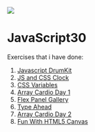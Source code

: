 ﻿![](https://javascript30.com/images/JS3-social-share.png)

# JavaScript30

Exercises that i have done:

1. <a href='https://github.com/tgwow/JavaScript30/01%20-%20JavaScript%20Drum%20Kit/index-START.html'> Javascript DrumKit</a>
2. <a href='https://github.com/tgwow/JavaScript30/tree/master/02%20-%20JS%20and%20CSS%20Clock/index-START.html'> JS and CSS Clock</a>
3. <a href='https://github.com/tgwow/JavaScript30/tree/master/03%20-%20CSS%20Variables/index-START.html'> CSS Variables</a>
4. <a href='https://github.com/tgwow/JavaScript30/tree/master/04%20-%20Array%20Cardio%20Day%201/index-START.html'>Array Cardio Day 1</a>
5. <a href='https://github.com/tgwow/JavaScript30/tree/master/05%20-%20Flex%20Panel%20Gallery/index-START.html'>Flex Panel Gallery</a>
6. <a href='https://github.com/tgwow/JavaScript30/tree/master/06%20-%20Type%20Ahead/index-START.html'>Type Ahead</a>
7. <a href='https://github.com/tgwow/JavaScript30/tree/master/07%20-%20Array%20Cardio%20Day%202/index-START.html'>Array Cardio Day 2</a>
8. <a href='https://github.com/tgwow/JavaScript30/tree/master/08%20-%20Fun%20with%20HTML5%20Canvas/index-START.html'>Fun With HTML5 Canvas</a>


